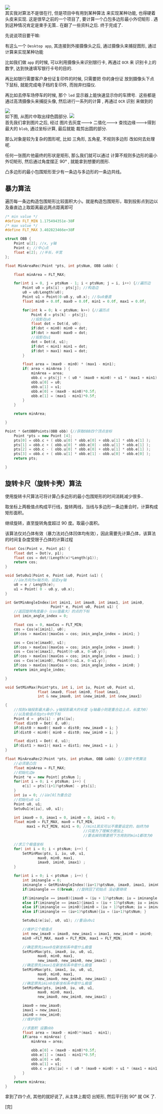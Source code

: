 ![](https://www.chuchur.com/upload/2017/1507881377493.jpg)  
其实我对算法不是很在行, 但是项目中有用到某种算法 来实现某种功能, 也得硬着头皮来实现.
这是很早之前的一个项目了, 要计算一个凸包多边形最小外切矩形 . 遇到这种情况肯定是束手无策.. 在翻了一些资料之后. 终于完成了.

先说说项目要干嘛:

有这么一个 `Desktop app`, 其连接到外接摄像头之后, 通过摄像头来捕捉图形, 通过计算来实现某种功能

比如我们做 `app` 的时候, 可以利用摄像头来识别银行卡, 再通过 `OCR` 来 识别卡上的数字, 达到快速填写银行卡号的目的.

再比如银行需要客户身份证复印件的时候, 只需要把 你的身份证 放到摄像头下点下鼠标, 就能完成电子档的复印件, 而抛弃扫描仪.

再比如去停车场停车的时候, 那个 `led` 显示器上能快速显示你的车牌号.  这些都是通过高清摄像头来捕捉头像, 然后进行一系列的计算 , 再通过 `OCR` 识别 来做到的

![](https://www.chuchur.com/upload/2017/1507882827106.jpeg)  
如下图, 从图片中取出绿色圆部分.
![](https://www.chuchur.com/upload/2017/1507883269916.png)  
首先我们拿到图片之后, 经过 图片去灰度---> 二值化---> 查找边缘--->得到最大的 `blob`, 通过坐标计算, 最后就能 裁剪出圆的部分.

那么对象是较为复杂的图形呢, 比如 三角形, 五角星, 不规则多边形 改如何去处理呢.

任何一张图片他最终的形状是矩形, 那么我们就可以通过 计算不规则多边形的最小外切矩形, 然后通过角度摆正 90° , 就能拿到想要的图形.

凸多边形的最小包围矩形至少有一条边与多边形的一条边共线。

## 暴力算法

遍历每一条边构造包围矩形比较面积大小。就是构造包围矩形，取到投影点到边以及垂直边上取距离最远两点距离即可

```C++
/* min value */
#define FLT_MIN 1.175494351e-38F
/* max value */
#define FLT_MAX 3.402823466e+38F

struct OBB {
    Point u[2]; //x, y轴
    Point c; //中心点
    float e[2]; //半长，半宽
};

float MinAreaRec(Point *pts, int ptsNum, OBB &obb) {

    float minArea = FLT_MAX;

    for(int i = 0, j = ptsNum - 1; i < ptsNum; j = i, i++) {//遍历边
        Point u0 = pts[i] - pts[j]; //构造边
        u0 = u0/Length(u0);
        Point u1 = Point(0-u0.y, u0.x); //与u0垂直
        float min0 = 0.0f, max0 = 0.0f, min1 = 0.0f, max1 = 0.0f;

        for(int k = 0; k < ptsNum; k++) {//遍历点
            Point d = pts[k] - pts[j];
            //投影在u0
            float dot = Dot(d, u0);
            if(dot < min0) min0 = dot;
            if(dot > max0) max0 = dot;
            //投影在u1
            dot = Dot(d, u1);
            if(dot < min1) min1 = dot;
            if(dot > max1) max1 = dot;
        }

        float area = (max0 - min0) * (max1 - min1);
        if( area < minArea ) {
            minArea = area;
            obb.c = pts[j] + ( u0 * (max0 + min0) + u1 * (max1 + min1) )*0.5f;
            obb.u[0] = u0;
            obb.u[1] = u1;
            obb.e[0] = (max0 - min0)*0.5f;
            obb.e[1] = (max1 - min1)*0.5f;
        }
    }

    return minArea;

}

Point * GetOBBPoints(OBB obb) {//获取OBB四个顶点坐标
    Point *pts = new Point [4];
    pts[0] = obb.c + ( obb.u[0] * obb.e[0] + obb.u[1] * obb.e[1] );
    pts[1] = obb.c + ( obb.u[0] * obb.e[0] - obb.u[1] * obb.e[1] );
    pts[2] = obb.c - ( obb.u[0] * obb.e[0] + obb.u[1] * obb.e[1] );
    pts[3] = obb.c + ( obb.u[1] * obb.e[1] - obb.u[0] * obb.e[0] );
    return pts;

}

```

## 旋转卡尺（旋转卡壳）算法

使用旋转卡尺算法可将计算凸多边形的最小包围矩形的时间消耗减少很多..

取坐标上两极值点构成平行线，旋转两线，当线与多边形一条边重合时，计算构成矩形面积。

继续旋转，直至旋转角度超过 90 度。取最小面积。

该算法仅对凸体有效（暴力法对凸体凹体均有效），因此需要先计算凸体，该算法的时间复杂度受限于凸体的计算过程

```C++
float Cos(Point v, Point p1) {
    float dot = Dot(v, p1);
    float cos = dot/(Length(v)*Length(p1));
    return cos;
}

void Setu0u1(Point e, Point &u0, Point &u1) {
    //以e方向为x轴方向，设定xy轴
    u0 = e / Length(e);
    u1 = Point( 0 - u0.y, u0.x);
}

int GetMinAngleIndex(int imin1, int imax0, int imax1, int imin0,
                     Point* e, Point u0, Point u1) {
    //返回旋转角度最小（cos值最大）的点的下标
    int imin_angle_index = 0;

    float cos = 0, maxCos = FLT_MIN;
    cos = Cos(e[imin1], u0);
    if(cos > maxCos){maxCos = cos; imin_angle_index = imin1; }

    cos = Cos(e[imax0], u1);
    if(cos > maxCos){maxCos = cos; imin_angle_index = imax0; }
    cos = Cos(e[imax1], Point(0-u0.x, 0-u0.y));
    if(cos > maxCos){maxCos = cos; imin_angle_index = imax1; }
    cos = Cos(e[imin0], Point(0-u1.x, 0-u1.y));
    if(cos > maxCos){maxCos = cos; imin_angle_index = imin0; }
    return imin_angle_index;

}

void SetMinMax(Point*pts, int i, int iu, Point u0, Point u1,
               float &max0, float &min0, float &max1,
               int & new_imax0, int &new_imin0, int &new_imax1)

{
    //找到x轴投影最大最小，y轴投影最大的长度（y轴最小则是重合边上点，长度为0）
    //以及极值点在pts中的下标
    Point d =  pts[i] - pts[iu];
    float dist0 = Dot( d, u0);
    if(dist0 > max0){ max0 = dist0; new_imax0 = i; }
    if(dist0 < min0){ min0 = dist0; new_imin0 = i; }

    float dist1 = Dot( d, u1);
    if(dist1 > max1){ max1 = dist1; new_imax1 = i; }
}

float MinAreaRec2(Point *pts, int ptsNum, OBB &obb) {//旋转卡壳算法
    //必须是凸包
    float minArea = FLT_MAX;
    //初始化边e
    Point *e = new Point[ ptsNum ];
    for(int i = 0; i < ptsNum; i++) {
        e[i] = pts[(i+1)%ptsNum] - pts[i];
    }
    int iu = 0; //以e[0]为重合边
    //初始化u0 u1
    Point u0, u1;
    Setu0u1(e[iu], u0, u1);

    int imax0 = 0, imax1 = 0, imin0 = 0, imin1 = 0;
    float min0 = FLT_MAX, max0 = FLT_MIN,
          max1 = FLT_MIN, min1 = 0; //min1其实可以不需要设定的，始终为0
                                    //只是为了理解方便加上
                                    //要去掉则需要把下方用到的min1都改为0

    //求三个极值坐标
    for( int i = 0; i < ptsNum; i++) {
        SetMinMax(pts, i, iu, u0, u1,
               max0, min0, max1,
               imax0, imin0, imax1) ;
    }

    for(int i = 0; i < ptsNum ; i++) {
        int iminangle = 0;
        iminangle = GetMinAngleIndex((iu+1)%ptsNum, imax0, imax1, imin0, e, u0, u1);
        if(iminangle == 0)break; //旋转回了初始点 没必要继续

        if(iminangle == imax0){imax0 = (iu + 1)%ptsNum; iu = iminangle; }
        else if(iminangle == imax1){imax1 = (iu + 1)%ptsNum; iu = iminangle; }
        else if(iminangle == imin0){imin0 = (iu + 1)%ptsNum; iu = iminangle; }
        else if(iminangle == (iu+1)%ptsNum){iu = (iu+1)%ptsNum; }

        Setu0u1(e[iu], u0, u1); //重设u0u1

        //维护三个极值点
        int new_imax0 = imax0, new_imax1 = imax1, new_imin0 = imin0;
        min0 =FLT_MAX, max0 = FLT_MIN, max1 = FLT_MIN;

        //确定原先imax0在新坐标系中是什么极值
        SetMinMax(pts, imax0, iu, u0, u1,
               max0, min0, max1,
               new_imax0, new_imin0, new_imax1) ;
        //确定原先imax1在新坐标系中是什么极值
        SetMinMax(pts, imax1, iu, u0, u1,
               max0, min0, max1,
               new_imax0, new_imin0, new_imax1) ;
        //确定原先imin0在新坐标系中是什么极值
        SetMinMax(pts, imin0, iu, u0, u1,
               max0, min0, max1,
               new_imax0, new_imin0, new_imax1) ;

        imax0 = new_imax0;
        imax1 = new_imax1;
        imin0 = new_imin0;
        //维护完毕

        //求面积 设置obb
        float area = (max0 - min0)*(max1 - min1);
        if(area < minArea) {
            minArea = area;

            obb.e[0] = (max0 - min0)*0.5f;
            obb.e[1] = (max1 - min1)*0.5f;
            obb.u[0] = u0;
            obb.u[1] = u1;
            obb.c = pts[iu] + ( u0 * (max0 + min0) + u1 * (max1 + min1) )*0.5f;
        }
    }
    return minArea;
}
```

拿到了四个点, 其他的就好说了, 从主体上裁切 出矩形, 然后平行到 90° 就 OK 了.

[完]

